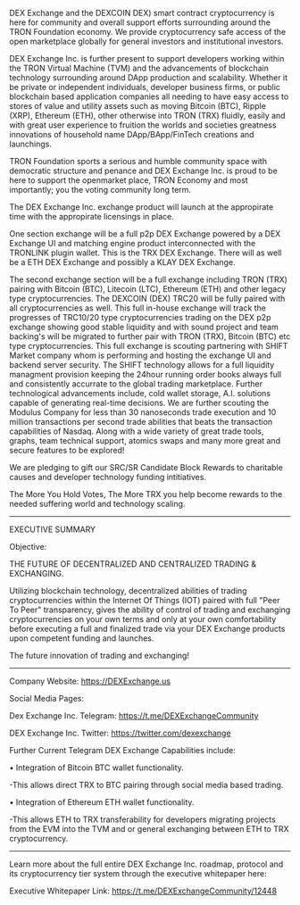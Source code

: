 DEX Exchange and the DEXCOIN DEX) smart contract cryptocurrency is here for community and overall support efforts surrounding around the TRON Foundation economy. We provide cryptocurrency safe access of the open marketplace globally for general investors and institutional investors. 

DEX Exchange Inc. is further present to support developers working within the TRON Virtual Machine (TVM) and the advancements of blockchain technology surrounding around DApp production and scalability. Whether it be private or independent individuals, developer business firms, or public blockchain based application companies all needing to have easy access to stores of value and utility assets such as moving Bitcoin (BTC), Ripple (XRP), Ethereum (ETH), other otherwise into TRON (TRX) fluidly, easily and with great user experience to fruition the worlds and societies greatness innovations of household name DApp/BApp/FinTech creations and launchings.

TRON Foundation sports a serious and humble community space with democratic structure and penance and DEX Exchange Inc. is proud to be here to support the openmarket place, TRON Economy and most importantly; you the voting community long term.

The DEX Exchange Inc. exchange product will launch at the appropirate time with the appropirate licensings in place.

One section exchange will be a full p2p DEX Exchange powered by a DEX Exchange UI and matching engine product interconnected with the TRONLINK plugin wallet. This is the TRX DEX Exchange. There will as well be a ETH DEX Exchange and possibly a KLAY DEX Exchange.

The second exchange section will be a full exchange including TRON (TRX) pairing with Bitcoin (BTC), Litecoin (LTC), Ethereum (ETH) and other legacy type cryptocurrencies. The DEXCOIN (DEX) TRC20 will be fully paired with all cryptocurrencies as well. This full in-house exchange will track the progresses of TRC10/20 type cryptocurrencies trading on the DEX p2p exchange showing good stable liquidity and with sound project and team backing's will be migrated to further pair with TRON (TRX), Bitcoin (BTC) etc type cryptocurrencies. This full exchange is scouting partnering with SHIFT Market company whom is performing and hosting the exchange UI and backend server security. The SHIFT technology allows for a full liquidity managment provision keeping the 24hour running order books always full and consistently accurrate to the global trading marketplace. Further technological advancements include, cold wallet storage, A.I. solutions capable of generating real-time decisions. We are further scouting the Modulus Company for less than 30 nanoseconds trade execution and 10 million transactions per second trade abilities that beats the transaction capabilities of Nasdaq. Along with a wide variety of great trade tools, graphs, team technical support, atomics swaps and many more great and secure features to be explored!

We are pledging to gift our SRC/SR Candidate Block Rewards to charitable causes and developer technology funding intitiatives.

The More You Hold Votes, The More TRX you help become rewards to the needed suffering world and technology scaling.

--------

EXECUTIVE SUMMARY

Objective:

THE FUTURE OF DECENTRALIZED AND CENTRALIZED TRADING & EXCHANGING.

Utilizing blockchain technology, decentralized abilities of trading cryptocurrencies within the Internet Of Things (IOT) paired with full "Peer To Peer" transparency, gives the ability of control of trading and exchanging cryptocurrencies on your own terms and only at your own comfortability before executing a full and finalized trade via your DEX Exchange products upon competent funding and launches.

The future innovation of trading and exchanging!

--------

Company Website: https://DEXExchange.us

Social Media Pages:

Dex Exchange Inc. Telegram: https://t.me/DEXExchangeCommunity

DEX Exchange Inc. Twitter: https://twitter.com/dexexchange

Further Current Telegram DEX Exchange Capabilities include: 

• Integration of Bitcoin BTC wallet functionality. 
   
   -This allows direct TRX to BTC pairing through social media based trading.
   
• Integration of Ethereum ETH wallet functionality. 
   
   -This allows ETH to TRX transferability for developers migrating projects from the EVM into the TVM and or general exchanging between ETH to TRX cryptocurrency.
   
   --------
   
Learn more about the full entire DEX Exchange Inc. roadmap, protocol and its cryptocurrency tier system through the executive whitepaper here:

Executive Whitepaper Link: https://t.me/DEXExchangeCommunity/12448
